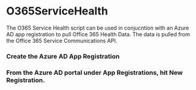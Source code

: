 # O365ServiceHealth

<p>The O365 Service Health script can be used in conjucntion with an Azure AD app registration to pull Office 365 Health Data. The data is pulled from the Office 365 Service Communications API.<p/>

<h3> Create the Azure AD App Registration<h3/>
<p>From the Azure AD portal under App Registrations, hit New Registration.<p/>
  
